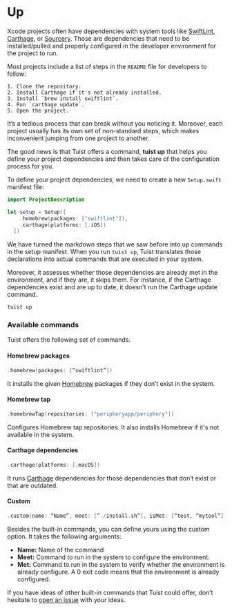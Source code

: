 # Up

Xcode projects often have dependencies with system tools like [SwiftLint](https://github.com/realm/SwiftLint), [Carthage](https://github.com/Carthage/Carthage), or [Sourcery](https://github.com/krzysztofzablocki/Sourcery). Those are dependencies that need to be installed/pulled and properly configured in the developer environment for the project to run.

Most projects include a list of steps in the `README` file for developers to follow:

```markup
1. Clone the repository.
2. Install Carthage if it's not already installed.
3. Install `brew install swiftlint`.
4. Run `carthage update`.
5. Open the project.
```

It’s a tedious process that can break without you noticing it. Moreover, each project usually has its own set of non-standard steps, which makes inconvenient jumping from one project to another.

The good news is that Tuist offers a command, **tuist up** that helps you define your project dependencies and then takes care of the configuration process for you.

To define your project dependencies, we need to create a new `Setup.swift` manifest file:

```swift
import ProjectDescription

let setup = Setup([
    .homebrew(packages: ["swiftlint"]),
    .carthage(platforms: [.iOS])
  ])
```

We have turned the markdown steps that we saw before into up commands in the setup manifest. When you run `tuist up`, Tuist translates those declarations into actual commands that are executed in your system.

Moreover, it assesses whether those dependencies are already met in the environment, and if they are, it skips them. For instance, if the Carthage dependencies exist and are up to date, it doesn’t run the Carthage update command.

```bash
tuist up
```

### Available commands

Tuist offers the following set of commands.

#### Homebrew packages

```swift
.homebrew(packages: [“swiftlint”])
```

It installs the given [Homebrew](https://brew.sh) packages if they don’t exist in the system.

#### Homebrew tap

```swift
.homebrewTap(repositories: ["peripheryapp/periphery"])
```

Configures Homebrew tap repositories. It also installs Homebrew if it's not available in the system.

#### Carthage dependencies

```swift
.carthage(platforms: [.macOS])
```

It runs [Carthage](https://github.com/carthage) dependencies for those dependencies that don’t exist or that are outdated.

#### Custom

```swift
.custom(name: “Name”, meet: [”./install.sh”], isMet: [“test, “mytool”])
```

Besides the built-in commands, you can define yours using the custom option. It takes the following arguments:

- **Name:** Name of the command
- **Meet:** Command to run in the system to configure the environment.
- **Met:** Command to run in the system to verify whether the environment is already configure. A 0 exit code means that the environment is already configured.

If you have ideas of other built-in commands that Tuist could offer, don’t hesitate to [open an issue](https://github.com/tuist/tuist/issues/new) with your ideas.
